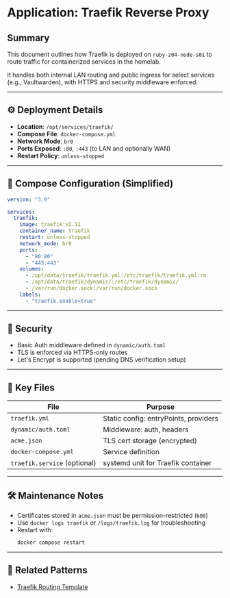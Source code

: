 # Application: Traefik Reverse Proxy

## Summary

This document outlines how Traefik is deployed on `ruby-z04-node-s01` to route traffic for containerized services in the homelab.

It handles both internal LAN routing and public ingress for select services (e.g., Vaultwarden), with HTTPS and security middleware enforced.

---

## ⚙️ Deployment Details

- **Location**: `/opt/services/traefik/`
- **Compose File**: `docker-compose.yml`
- **Network Mode**: `br0`
- **Ports Exposed**: `:80`, `:443` (to LAN and optionally WAN)
- **Restart Policy**: `unless-stopped`

---

## 🐳 Compose Configuration (Simplified)

```yaml
version: "3.9"

services:
  traefik:
    image: traefik:v2.11
    container_name: traefik
    restart: unless-stopped
    network_mode: br0
    ports:
      - "80:80"
      - "443:443"
    volumes:
      - /opt/data/traefik/traefik.yml:/etc/traefik/traefik.yml:ro
      - /opt/data/traefik/dynamic/:/etc/traefik/dynamic/
      - /var/run/docker.sock:/var/run/docker.sock
    labels:
      - "traefik.enable=true"
```

---

## 🔐 Security

- Basic Auth middleware defined in `dynamic/auth.toml`
- TLS is enforced via HTTPS-only routes
- Let's Encrypt is supported (pending DNS verification setup)

---

## 📁 Key Files

| File | Purpose |
|------|---------|
| `traefik.yml` | Static config: entryPoints, providers |
| `dynamic/auth.toml` | Middleware: auth, headers |
| `acme.json` | TLS cert storage (encrypted) |
| `docker-compose.yml` | Service definition |
| `traefik.service` (optional) | systemd unit for Traefik container |

---

## 🛠 Maintenance Notes

- Certificates stored in `acme.json` must be permission-restricted (`600`)
- Use `docker logs traefik` or `/logs/traefik.log` for troubleshooting
- Restart with:
  ```bash
  docker compose restart
  ```

---

## 🔗 Related Patterns

- [Traefik Routing Template](/patterns/traefik-routing-template.md)
